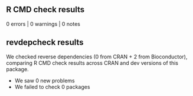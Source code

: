 ## R CMD check results

0 errors | 0 warnings | 0 notes

## revdepcheck results

We checked  reverse dependencies (0 from CRAN + 2 from Bioconductor), comparing R CMD check results across CRAN and dev versions of this package.

 * We saw 0 new problems
 * We failed to check 0 packages
 